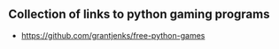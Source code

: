 Collection of links to python gaming programs
------------------------------------------------
- https://github.com/grantjenks/free-python-games